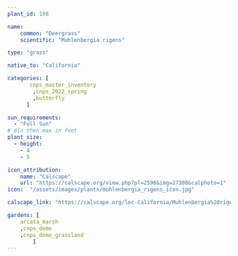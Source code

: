 ```yaml
---
plant_id: 108 

name: 
    common: "Deergrass"  
    scientific: "Muhlenbergia rigens"  

type: "grass"

native_to: "California"

categories: [
       cnps_master_inventory
        ,cnps_2022_spring
        ,butterfly
      ]

sun_requirements:
  - "Full Sun"
# min then max in feet
plant_size:
  - height: 
    - 4
    - 5

icon_attribution: 
    name: "Calscape"
    url: "https://calscape.org/view.php?pl=2596&img=27308&calphoto=1"
icon:  "/assets/images/plants/muhlenbergia_rigens_icon.jpg"

calscape_link: "https://calscape.org/loc-California/Muhlenbergia%20rigens(%20)"

gardens: [ 
    arcata_marsh
    ,cnps_demo
    ,cnps_demo_grassland
        ]
---
```







